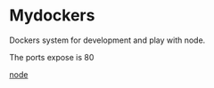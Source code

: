 # Mydockers

Dockers system for development and play with node.

The ports expose is 80

[node](https://nodejs.org/static/images/logo.svg)